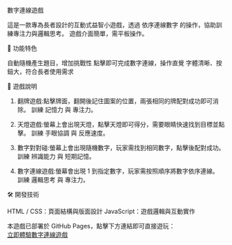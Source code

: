 數字連線遊戲

這是一款專為長者設計的互動式益智小遊戲，透過 依序連線數字 的操作，協助訓練專注力與邏輯思考。
遊戲介面簡單，需平板操作。

🎯 功能特色

自動隨機產生題目，增加挑戰性
點擊即可完成數字連線，操作直覺
字體清晰、按鈕大，符合長者使用需求

📖 遊戲說明

1. 翻牌遊戲:點擊牌面，翻開後記住圖案的位置，兩張相同的牌配對成功即可消除。
   訓練 記憶力 與 專注力。

2. 天燈遊戲:螢幕上會出現天燈，點擊天燈即可得分，需要眼睛快速找到目標並點擊。
   訓練 手眼協調 與 反應速度。

3. 數字對對碰:螢幕上會出現隨機數字，玩家需找到相同數字，點擊後配對成功。
   訓練 辨識能力 與 短期記憶。

4. 數字連線遊戲:螢幕會出現 1 到指定數字，玩家需按照順序將數字依序連線。
   訓練 邏輯思考 與 專注力。

🛠️ 開發技術

HTML / CSS：頁面結構與版面設計
JavaScript：遊戲邏輯與互動實作

本遊戲已部署於 GitHub Pages，點擊下方連結即可直接遊玩：  
[立即體驗數字連線遊戲](https://yisyua.github.io/Senior-games/Topics_v1/)

